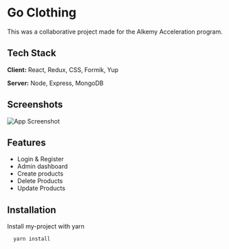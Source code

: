 
# Go Clothing

This was a collaborative project made for the Alkemy Acceleration program.



## Tech Stack

**Client:** React, Redux, CSS, Formik, Yup

**Server:** Node, Express, MongoDB


## Screenshots

![App Screenshot](https://i.imgur.com/hsCLyRY.png)


## Features

- Login & Register
- Admin dashboard
- Create products
- Delete Products
- Update Products




## Installation

Install my-project with yarn

```bash
  yarn install 
```
    
